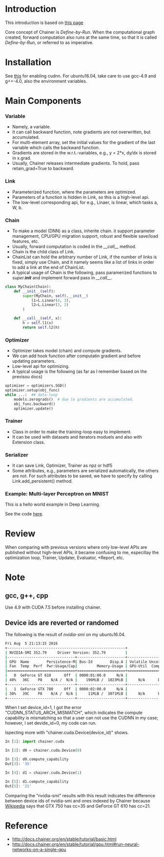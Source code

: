 # Introduction

This introduction is based on [this page](http://docs.chainer.org/en/stable/tutorial/index.html)

Core concept of Chainer is *Define-by-Run*. When the computational graph created, forward computation also runs at the same time, so that it is called *Define-by-Run*, or referred to as imperative.

# Installation

See [this](https://github.com/pfnet/chainer) for enabling cudnn. For ubuntu16.04, take care to use gcc-4.9 and g++-4.0, also the environment variables.

# Main Components
### Variable
- Namely, a variable.
- It can call backward function, note gradients are not overwritten, but accumulated.
- For multi-element array, set the initial values for the gradient of the last variable which calls the backward function.
- Gradients are stored in the w.r.t.-variables, e.g., y = 2*x, dy/dx is stored in x.grad.
- Usually, Chainer releases intermediate gradients. To hold, pass retain_grad=True to backward.

### Link
- Parameterized function, where the parameters are optimized.
- Parameters of a function is hidden in Link, so this is a high-level api.
- The low-level corresponding api, for e.g., Linaer, is linear, which tasks a, W, b.

### Chain
- To make a model (DNN) as a class, inherite chain. it support parameter management, CPU/GPU migration support, robust and flexible save/load features, etc.
- Usually, forward computation is coded in the *\_\_call\_\_* method.
- Chain is the child class of Link.
- ChainList can hold the arbitrary number of Link, if the number of links is fixed, simply use Chain, and it namely seems like a list of links in order to add a link at the end of ChainList.
- A typical usage of Chain is the following, pass paramerized functions to *super.__init__* and implement forward pass in *\_\_call\_\_*.

```python
class MyChain(Chain):
    def __init__(self):
        super(MyChain, self).__init__(
            l1=L.Linear(4, 3),
            l2=L.Linear(3, 2)
        )

    def __call__(self, x):
        h = self.l1(x)
        return self.l2(h)
```

### Optimizer
- Optimizer takes model (chain) and compute gradients.
- We can add hook function after computatin gradient and before updating parameters.
- Low-level api for optimizing.
- A typical usage is the following (as far as I remember based on the previsou docs)

```python
optimizer = optimizers.SGD()
optimizer.setup(obj_func)
while ...:  ## data-loop
    models.zerograds()  # due to gradients are accumulated.
    obj_func.backward()
    optimizer.update()
```

### Trainer
- Class in order to make the training-loop easy to implement.
- It can be used with datasets and iterators moduels and also with Extension class.

### Serializer
- It can save Link, Optimizer, Trainer as npz or hdf5
- Some attributes, e.g., parameters  are serialized automatically, the others are not. For such attributes to be saved, we have to specify by calling Link.add_persistent() method.

### Example: Multi-layer Perceptron on MNIST

This is a hello world example in Deep Learning.

See the code [here]().


# Review
When comparing with previous versions where only low-level APIs are published without high-level APIs, it became confusing to me, especillay the optimization loop, Trainer, Updater, Evaluator, *Report, etc.

# Note

## gcc, g++, cpp

Use 4.9 with CUDA 7.5 before installing chainer.

## Device ids are reverted or randomed

The following is the result of *nvidia-smi* on my ubuntu16.04.

```sh
Fri Aug  5 21:13:15 2016
+------------------------------------------------------+
| NVIDIA-SMI 352.79     Driver Version: 352.79         |
|-------------------------------+----------------------+----------------------+
| GPU  Name        Persistence-M| Bus-Id        Disp.A | Volatile Uncorr. ECC |
| Fan  Temp  Perf  Pwr:Usage/Cap|         Memory-Usage | GPU-Util  Compute M. |
|===============================+======================+======================|
|   0  GeForce GT 610      Off  | 0000:01:00.0     N/A |                  N/A |
| 40%   36C    P8    N/A /  N/A |    196MiB /  1023MiB |     N/A      Default |
+-------------------------------+----------------------+----------------------+
|   1  GeForce GTX 780     Off  | 0000:02:00.0     N/A |                  N/A |
| 30%   39C    P8    N/A /  N/A |     11MiB /  3071MiB |     N/A      Default |
+-------------------------------+----------------------+----------------------+
```

When I set device\_id=1, I got the error "CUDNN\_STATUS\_ARCH\_MISMATCH", which indicates the compute capability is mismatching so that a user can not use the CUDNN in my case; however, I set devide\_id=0, my code can run.

Ispecting more with "chainer.cuda.Device(device\_id)" shows.

```python
In [1]: import chainer.cuda

In [2]: d0 = chainer.cuda.Device(0)                                                                                                           

In [3]: d0.compute_capability
Out[3]: '35'

In [4]: d1 = chainer.cuda.Device(1)                                                                                                           

In [5]: d1.compute_capability
Out[5]: '21'
```

Comparing the "nvidia-smi" results with this result indicates the difference between device ids of nvidia-smi and ones indexed by Chainer because [Wikipedia](https://en.wikipedia.org/wiki/CUDA) says that GTX 750 has cc=35 and GeForce GT 610 has cc=21.

# Reference
- http://docs.chainer.org/en/stable/tutorial/basic.html
- http://docs.chainer.org/en/stable/tutorial/gpu.html#run-neural-networks-on-a-single-gpu
